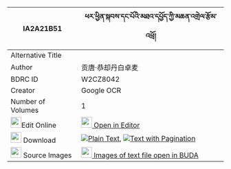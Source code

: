 |IA2A21B51|ཕར་ཕྱིན་སྐབས་དང་པོའི་མཐའ་དཔྱོད་ཀྱི་མཆན་འགྲེལ་རྩོམ་འཕྲོ། 
| --- | --- 
|Alternative Title |
|Author| 贡唐·恭却丹白卓麦
|BDRC ID | W2CZ8042
|Creator | Google OCR
|Number of Volumes| 1
|<img width="25" src="https://img.icons8.com/color/25/000000/edit-property.png">Edit Online| [<img width="25" src="https://avatars.githubusercontent.com/u/45091458?s=200&v=4"> Open in Editor](http://editor.openpecha.org/IA2A21B51)
|<img width="25" src="https://img.icons8.com/fluent/48/000000/download-2.png"/>  Download | [![](https://img.icons8.com/color/20/000000/txt.png)Plain Text](https://github.com/Openpecha/IA2A21B51/releases/download/v1/parchin_kab_dangpo_i_tacho_kyi_plain_IA2A21B51.zip), [![](https://img.icons8.com/color/20/000000/txt.png)Text with Pagination](https://github.com/Openpecha/IA2A21B51/releases/download/v1/parchin_kab_dangpo_i_tacho_kyi_pages_IA2A21B51.zip)
|<img width="25" src="https://img.icons8.com/plasticine/100/000000/pictures-folder.png"/>  Source Images | [<img width="25" src="https://library.bdrc.io/icons/BUDA-small.svg"> Images of text file open in BUDA](https://library.bdrc.io/show/bdr:W2CZ8042)